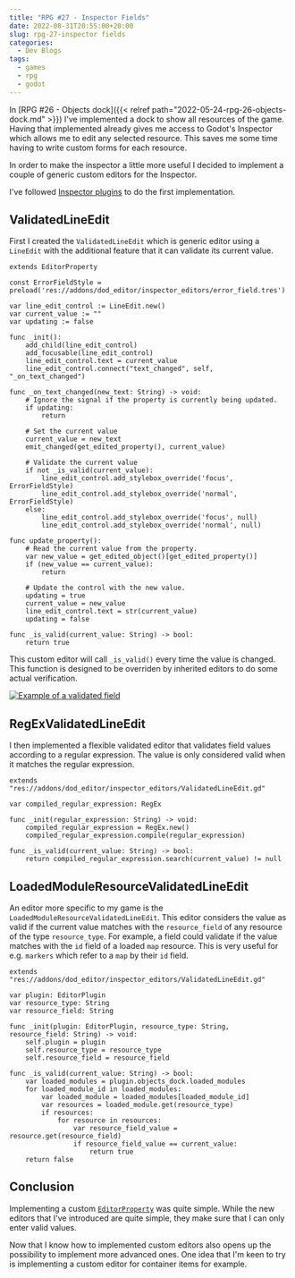 ```yaml
---
title: "RPG #27 - Inspector Fields"
date: 2022-08-31T20:55:00+20:00
slug: rpg-27-inspector fields
categories:
  - Dev Blogs
tags:
  - games
  - rpg
  - godot
---
```


In [RPG #26 - Objects dock]({{< relref path="2022-05-24-rpg-26-objects-dock.md" >}}) I've implemented a dock to show all resources of the game.
Having that implemented already gives me access to Godot's Inspector which allows me to edit any selected resource.
This saves me some time having to write custom forms for each resource.

In order to make the inspector a little more useful I decided to implement a couple of generic custom editors for the Inspector.

I've followed [Inspector plugins](https://docs.godotengine.org/en/stable/tutorials/plugins/editor/inspector_plugins.html) to do the first implementation.

## ValidatedLineEdit

First I created the `ValidatedLineEdit` which is generic editor using a `LineEdit` with the additional feature that it can validate its current value.

```gdscript
extends EditorProperty

const ErrorFieldStyle = preload('res://addons/dod_editor/inspector_editors/error_field.tres')

var line_edit_control := LineEdit.new()
var current_value := ""
var updating := false

func _init():
	add_child(line_edit_control)
	add_focusable(line_edit_control)
	line_edit_control.text = current_value
	line_edit_control.connect("text_changed", self, "_on_text_changed")

func _on_text_changed(new_text: String) -> void:
	# Ignore the signal if the property is currently being updated.
	if updating:
		return

	# Set the current value
	current_value = new_text
	emit_changed(get_edited_property(), current_value)
	
	# Validate the current value
	if not _is_valid(current_value):
		line_edit_control.add_stylebox_override('focus', ErrorFieldStyle)
		line_edit_control.add_stylebox_override('normal', ErrorFieldStyle)
	else:
		line_edit_control.add_stylebox_override('focus', null)
		line_edit_control.add_stylebox_override('normal', null)

func update_property():
	# Read the current value from the property.
	var new_value = get_edited_object()[get_edited_property()]
	if (new_value == current_value):
		return

	# Update the control with the new value.
	updating = true
	current_value = new_value
	line_edit_control.text = str(current_value)
	updating = false

func _is_valid(current_value: String) -> bool:
	return true
```

This custom editor will call `_is_valid()` every time the value is changed.
This function is designed to be overriden by inherited editors to do some actual verification.

<a href="/img/inspector_validated_fields.png">![Example of a validated field](/img/inspector_validated_fields.png)</a>

## RegExValidatedLineEdit

I then implemented a flexible validated editor that validates field values according to a regular expression.
The value is only considered valid when it matches the regular expression.

```gdscript
extends "res://addons/dod_editor/inspector_editors/ValidatedLineEdit.gd"

var compiled_regular_expression: RegEx

func _init(regular_expression: String) -> void:
	compiled_regular_expression = RegEx.new()
	compiled_regular_expression.compile(regular_expression)

func _is_valid(current_value: String) -> bool:
	return compiled_regular_expression.search(current_value) != null
```

## LoadedModuleResourceValidatedLineEdit

An editor more specific to my game is the `LoadedModuleResourceValidatedLineEdit`.
This editor considers the value as valid if the current value matches with the `resource_field` of any resource of the type `resource_type`.
For example, a field could validate if the value matches with the `id` field of a loaded `map` resource.
This is very useful for e.g. `markers` which refer to a `map` by their `id` field.

```gdscript
extends "res://addons/dod_editor/inspector_editors/ValidatedLineEdit.gd"

var plugin: EditorPlugin
var resource_type: String
var resource_field: String

func _init(plugin: EditorPlugin, resource_type: String, resource_field: String) -> void:
	self.plugin = plugin
	self.resource_type = resource_type
	self.resource_field = resource_field

func _is_valid(current_value: String) -> bool:
	var loaded_modules = plugin.objects_dock.loaded_modules
	for loaded_module_id in loaded_modules:
		var loaded_module = loaded_modules[loaded_module_id]
		var resources = loaded_module.get(resource_type)
		if resources:
			for resource in resources:
				var resource_field_value = resource.get(resource_field)
				if resource_field_value == current_value:
					return true
	return false
```

## Conclusion

Implementing a custom [`EditorProperty`](https://docs.godotengine.org/en/stable/classes/class_editorproperty.html#class-editorproperty) was quite simple.
While the new editors that I've introduced are quite simple, they make sure that I can only enter valid values.

Now that I know how to implemented custom editors also opens up the possibility to implement more advanced ones.
One idea that I'm keen to try is implementing a custom editor for container items for example.